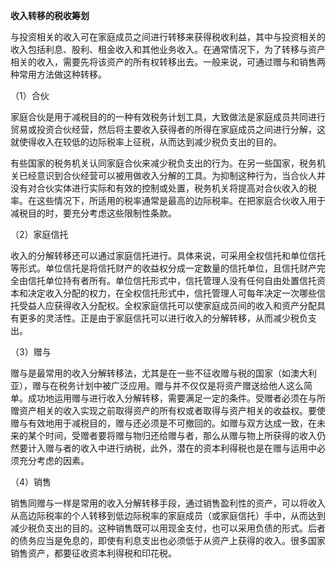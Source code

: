 **收入转移的税收筹划**

与投资相关的收入可在家庭成员之间进行转移来获得税收利益，其中与投资相关的收入包括利息、股利、租金收入和其他业务收入。在通常情况下，为了转移与资产相关的收入，需要先将该资产的所有权转移出去。一般来说，可通过赠与和销售两种常用方法做这种转移。

（1）合伙

家庭合伙是用于减税目的的一种有效税务计划工具，大致做法是家庭成员共同进行贸易或投资合伙经营，然后将主要收入获得者的所得在家庭成员之间进行分解，这就使得收入在较低的边际税率上征税，从而达到减少税负支出的目的。

有些国家的税务机关认同家庭合伙来减少税负支出的行为。在另一些国家，税务机关已经意识到合伙经营可以被用做收入分解的工具。为抑制这种行为，当合伙人并没有对合伙实体进行实际和有效的控制或处置，税务机关将提高对合伙收入的税率。在这些情况下，所适用的税率通常是最高的边际税率。在把家庭合伙收入用于减税目的时，要充分考虑这些限制性条款。

（2）家庭信托

收入的分解转移还可以通过家庭信托进行。具体来说，可采用全权信托和单位信托等形式。单位信托是将信托财产的收益权分成一定数量的信托单位，且信托财产完全由信托单位持有者所有。单位信托形式中，信托管理人没有任何自由处置信托资本和决定收入分配的权力，在全权信托形式中，信托管理人可每年决定一次哪些信托受益人应获得收入分配权。全权家庭信托可以使家庭成员间的收入和资产分配具有更多的灵活性。正是由于家庭信托可以进行收入的分解转移，从而减少税负支出。

（3）赠与

赠与是最常用的收入分解转移法，尤其是在一些不征收赠与税的国家（如澳大利亚），赠与在税务计划中被广泛应用。赠与并不仅仅是将资产赠送给他人这么简单。成功地运用赠与进行收入分解转移，需要满足一定的条件。受赠者必须在与所赠资产相关的收入实现之前取得资产的所有权或者取得与资产相关的收益权。要使赠与有效地用于减税目的，赠与还必须是不可撤回的。如赠与双方达成一致，在未来的某个时间，受赠者要将赠与物归还给赠与者，那么从赠与物上所获得的收入仍然要计入赠与者的收入中进行纳税，此外，潜在的资本利得税也是在赠与运用中必须充分考虑的因素。

（4）销售

销售同赠与一样是常用的收入分解转移手段，通过销售盈利性的资产，可以将收入从高边际税率的个人转移到低边际税率的家庭成员（或家庭信托）手中，从而达到减少税负支出的目的。这种销售既可以用现金支付，也可以采用负债的形式。后者的债务应当是免息的，即使有利息支出也必须低于从资产上获得的收入。很多国家销售资产，都要征收资本利得税和印花税。